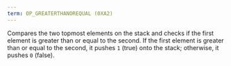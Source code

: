 ```yaml
---
term: OP_GREATERTHANOREQUAL (0XA2)
---
```


Compares the two topmost elements on the stack and checks if the first element is greater than or equal to the second. If the first element is greater than or equal to the second, it pushes `1` (true) onto the stack; otherwise, it pushes `0` (false).
